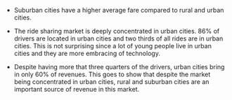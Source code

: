 - Suburban cities have a higher average fare compared to rural and urban cities.

- The ride sharing market is deeply concentrated in urban cities. 86% of drivers are located in urban cities and two thirds of all rides
are in urban cities. This is not surprising since a lot of young people live in urban cities and they are more embracing of technology.

- Despite having more that three quarters of the drivers, urban cities bring in only 60% of revenues. This goes to show that despite the 
market being concentrated in urban cities, rural and suburban cities are an important source of revenue in this market.
